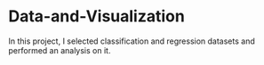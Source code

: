 # Data-and-Visualization
In this project, I selected classification and regression datasets and performed an analysis on it.
